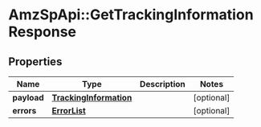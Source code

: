 # AmzSpApi::GetTrackingInformationResponse

## Properties
Name | Type | Description | Notes
------------ | ------------- | ------------- | -------------
**payload** | [**TrackingInformation**](TrackingInformation.md) |  | [optional] 
**errors** | [**ErrorList**](ErrorList.md) |  | [optional] 

